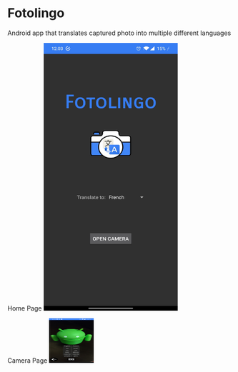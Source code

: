 # Fotolingo
Android app that translates captured photo into multiple different languages

Home Page
<img src="fotolingo-fotos.jpg" width="300" height="600">

Camera Page
<img src="fotolingo-fotos2.jpg" width="100" height="100">
